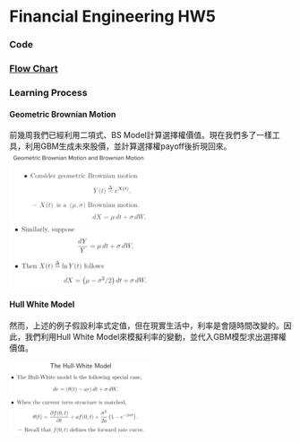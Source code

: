 # Financial Engineering HW5
### **Code**
### [**Flow Chart**](https://github.com/fatdanny77/Financial_Engineering/blob/master/HW5/FlowCharts/Flow_Chart.jpg)
### **Learning Process**

#### **Geometric Brownian Motion**
前幾周我們已經利用二項式、BS Model計算選擇權價值。現在我們多了一樣工具，利用GBM生成未來股價，並計算選擇權payoff後折現回來。    
<img src="https://github.com/fatdanny77/Financial_Engineering/blob/master/HW5/Images/%E6%9C%AA%E5%91%BD%E5%90%8D.jpg" width="50%" height="50%" />     
<img src="https://github.com/fatdanny77/Financial_Engineering/blob/master/HW5/Images/未命名2.jpg" width="50%" height="50%" />     
#### **Hull White Model**
然而，上述的例子假設利率式定值，但在現實生活中，利率是會隨時間改變的。因此，我們利用Hull White Model來模擬利率的變動，並代入GBM模型求出選擇權價值。    
    
   <img src="https://github.com/fatdanny77/Financial_Engineering/blob/master/HW5/Images/未命名4.jpg" width="50%" height="50%" />    



